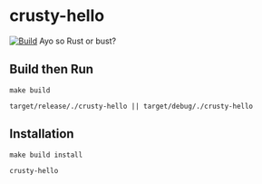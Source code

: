 # crusty-hello
[![Build](https://github.com/4cecoder/crusty-hello/actions/workflows/rust.yml/badge.svg?event=status)](https://github.com/4cecoder/crusty-hello/actions/workflows/rust.yml)
Ayo so Rust or bust?

## Build then Run

`make build`

`target/release/./crusty-hello || target/debug/./crusty-hello`

## Installation
`make build install`

`crusty-hello`
